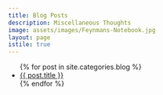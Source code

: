 ```yaml
---
title: Blog Posts
description: Miscellaneous Thoughts
image: assets/images/Feynmans-Notebook.jpg
layout: page
istile: true
---
```


<ul>
{% for post in site.categories.blog %}
<li>
<a href="{{ post.url }}">{{ post.title }}</a>
</li>
{% endfor %}
</ul>
